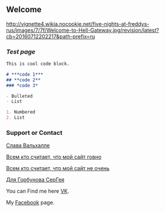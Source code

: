 ## **Welcome**
http://vignette4.wikia.nocookie.net/five-nights-at-freddys-rus/images/7/7f/Welcome-to-Hell-Gateway.jpg/revision/latest?cb=20160712202217&path-prefix=ru

### *Test page*

```markdown
This is cool code block.

# ***code 1***
## **code 2**
### *code 3*

- Bulleted
- List

1. Numbered
2. List
```
### Support or Contact

[Слава Вальхалле](https://vk.com/photo185185758_456239101)

[Всем кто считает, что мой сайт говно](http://vsekidki.ru/uploads/posts/2016-02/1454889093_009486127f6829429f61d8c93d182188.jpg)

[Всем кто считает, что мой сайт не очень](https://avatanplus.com/files/resources/mid/579a247650cab156321e6e3b.png)

[Для Горбунова СерГея](http://cs6.pikabu.ru/images/big_size_comm/2014-11_4/14161454957379.jpeg)


You can Find me here [VK](https://vk.com/kabykenov_dias).

My [Facebook](https://www.facebook.com/kabykenov.dias) page.

